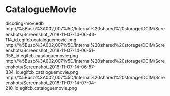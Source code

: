 # CatalogueMovie
dicoding-moviedb
mtp://%5Busb%3A002,007%5D/Internal%20shared%20storage/DCIM/Screenshots/Screenshot_2018-11-07-14-06-43-114_id.egifcb.cataloguemovie.png
mtp://%5Busb%3A002,007%5D/Internal%20shared%20storage/DCIM/Screenshots/Screenshot_2018-11-07-14-06-51-358_id.egifcb.cataloguemovie.png
mtp://%5Busb%3A002,007%5D/Internal%20shared%20storage/DCIM/Screenshots/Screenshot_2018-11-07-14-06-57-334_id.egifcb.cataloguemovie.png
mtp://%5Busb%3A002,007%5D/Internal%20shared%20storage/DCIM/Screenshots/Screenshot_2018-11-07-14-07-04-210_id.egifcb.cataloguemovie.png
